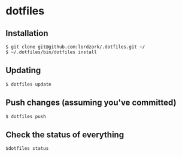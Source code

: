 # dotfiles

## Installation

    $ git clone git@github.com:lordzork/.dotfiles.git ~/
    $ ~/.dotfiles/bin/dotfiles install

## Updating

    $ dotfiles update

## Push changes (assuming you've committed)

    $ dotfiles push

## Check the status of everything

    $dotfiles status